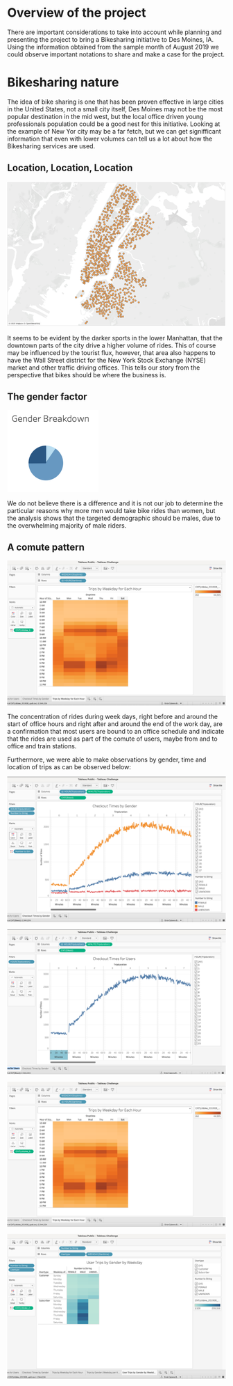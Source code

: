 # Overview of the project

  There are important considerations to take into account while planning and presenting the project to bring a Bikesharing initiative to Des Moines, IA. Using the information obtained from the sample month of August 2019 we could observe important notations to share and make a case for the project.

# Bikesharing nature

  The idea of bike sharing is one that has been proven effective in large cities in the United States, not a small city itself, Des Moines may not be the most popular destination in the mid west, but the local office driven young professionals population could be a good nest for this initiative. Looking at the example of New Yor city may be a far fetch, but we can get signifficant information that even with lower volumes can tell us a lot about how the Bikesharing services are used.
  
## Location, Location, Location

![Heat Map](Resources/Images/Heat_Map.PNG)

  It seems to be evident by the darker sports in the lower Manhattan, that the downtown parts of the city drive a higher volume of rides. This of course may be influenced by the tourist flux, however, that area also happens to have the Wall Street district for the New York Stock Exchange (NYSE) market and other traffic driving offices. This tells our story from the perspective that bikes should be where the business is.
  
## The gender factor

![Gender Breakdown](Resources/Images/Gender_Breakdown.PNG)

  We do not believe there is a difference and it is not our job to determine the particular reasons why more men would take bike rides than women, but the analysis shows that the targeted demographic should be males, due to the overwhelming majority of male riders.
  
## A comute pattern

![Weekday hours](Resources/Images/Trips_by_Weekday_for_Each_Hour.PNG)

  The concentration of rides during week days, right before and around the start of office hours and right after and around the end of the work day, are a confirmation that most users are bound to an office schedule and indicate that the rides are used as part of the comute of users, maybe from and to office and train stations.

  Furthermore, we were able to make observations by gender, time and location of trips as can be observed below:
  
 ![Checkout times by gender](Resources/Images/Checkout_Times_by_Gender.PNG)
 
 ![Checkout times by user](Resources/Images/Checkout_Times_for_Users.PNG)
 
 ![Trips by Weekday](Resources/Images/Trips_by_Weekday_for_Each_Hour.PNG)
 
 ![Trips by Gender](Resources/Images/User_Trips_by_Gender_by_Weekday.PNG)
 
 
